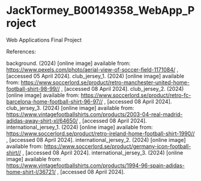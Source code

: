 # JackTormey_B00149358_WebApp_Project
Web Applications Final Project


References:

background. (2024) [online image] available from: <https://www.pexels.com/photo/aerial-view-of-soccer-field-1171084/> , [accessed 05 April 2024].
club_jersey_1. (2024) [online image] available from: <https://www.soccerlord.se/product/retro-manchester-united-home-football-shirt-98-99//> , [accessed 08 April 2024].
club_jersey_2. (2024) [online image] available from: <https://www.soccerlord.se/product/retro-fc-barcelona-home-football-shirt-96-97//> , [accessed 08 April 2024].
club_jersey_3. (2024) [online image] available from: <https://www.vintagefootballshirts.com/products/2003-04-real-madrid-adidas-away-shirt-xl/64650/> , [accessed 08 April 2024].
international_jersey_1. (2024) [online image] available from: <https://www.soccerlord.se/product/retro-ireland-home-football-shirt-1990//> , [accessed 08 April 2024].
international_jersey_2. (2024) [online image] available from: <https://www.soccerlord.se/product/germany-icon-football-shirt//> , [accessed 08 April 2024].
international_jersey_3. (2024) [online image] available from: <https://www.vintagefootballshirts.com/products/1994-96-spain-adidas-home-shirt-l/36721/> , [accessed 08 April 2024].
